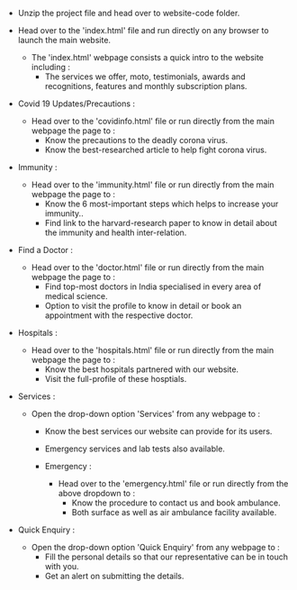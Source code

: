 - Unzip the project file and head over to website-code folder.

- Head over to the 'index.html' file and run directly on any browser to launch the main website.
  - The 'index.html' webpage consists a quick intro to the website including :
	- The services we offer, moto, testimonials, awards and recognitions, features and monthly subscription plans.

- Covid 19 Updates/Precautions : 
  - Head over to the 'covidinfo.html' file or run directly from the main webpage the page to : 
	- Know the precautions to the deadly corona virus.
	- Know the best-researched article to help fight corona virus.

- Immunity : 
  - Head over to the 'immunity.html' file or run directly from the main webpage the page to : 
	- Know the 6 most-important steps which helps to increase your immunity..
	- Find link to the harvard-research paper to know in detail about the immunity and health inter-relation.

- Find a Doctor : 
  - Head over to the 'doctor.html' file or run directly from the main webpage the page to : 
	- Find top-most doctors in India specialised in every area of medical science.
	- Option to visit the profile to know in detail or book an appointment with the respective doctor.

- Hospitals : 
  - Head over to the 'hospitals.html' file or run directly from the main webpage the page to : 
	- Know the best hospitals partnered with our website.
	- Visit the full-profile of these hosptials.

- Services : 
  - Open the drop-down option 'Services' from any webpage to : 
	- Know the best services our website can provide for its users.
	- Emergency services and lab tests also available.


	- Emergency : 
  		- Head over to the 'emergency.html' file or run directly from the above dropdown to : 
			- Know the procedure to contact us and book ambulance.
			- Both surface as well as air ambulance facility available.

- Quick Enquiry : 
  - Open the drop-down option 'Quick Enquiry' from any webpage to : 
	- Fill the personal details so that our representative can be in touch with you.
	- Get an alert on submitting the details.

